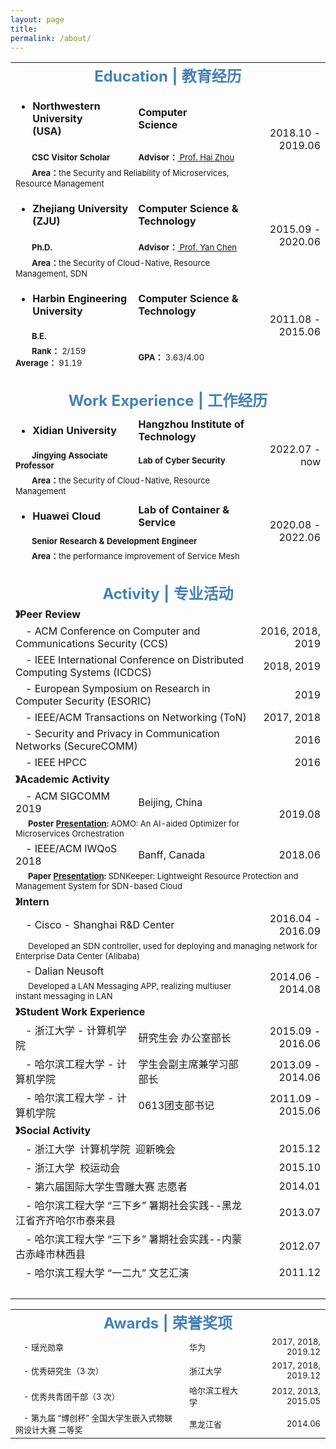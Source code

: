 ```yaml
---
layout: page
title: 
permalink: /about/
---
```



<table>
  <tr>
    <td align="center" colspan="4"><font size=5 color='steelBlue'><strong>Education | 教育经历</strong></font></td>
  </tr>
  
  <tr>
    <td align="left"><ul><li><font size=3><strong>Northwestern University (USA)&emsp;&emsp;</strong></font></li></ul></td>
    <td align="left"><font size=3><strong>Computer Science</strong></font></td>
    <td align="left">&emsp;&emsp;&emsp;</td>
    <td align="right" rowspan="3"><font size=3>2018.10&nbsp;-&nbsp;2019.06</font></td>
  </tr>
  <tr>
    <td align="left"><font size=2>&emsp;&emsp;<strong>CSC Visitor Scholar</strong></font></td>
    <td align="left" colspan="2"><font size=2><strong>Advisor：</strong><a href="https://www.mccormick.northwestern.edu/research-faculty/directory/profiles/zhou-hai.html"> Prof. Hai Zhou</a></font></td>
  </tr>
  <tr>
    <td align="left" colspan="3"><font size=2>&emsp;&emsp;<strong>Area：</strong>the Security and Reliability of Microservices, Resource Management</font></td>
  </tr>
  
  <tr>
    <td align="left"><ul><li><font size=3><strong>Zhejiang University (ZJU)</strong></font></li></ul></td>
    <td align="left" colspan="2"><font size=3><strong>Computer Science & Technology</strong></font></td>
    <td align="right" rowspan="3"><font size=3>2015.09&nbsp;-&nbsp;2020.06</font></td>
  </tr>
  <tr>
    <td align="left"><font size=2>&emsp;&emsp;<strong>Ph.D.</strong></font></td>
    <td align="left" colspan="2"><font size=2><strong>Advisor：</strong><a href="https://users.cs.northwestern.edu/~ychen/"> Prof. Yan Chen</a></font></td>
  </tr>
  <tr>
    <td align="left" colspan="3"><font size=2>&emsp;&emsp;<strong>Area：</strong>the Security of Cloud-Native, Resource Management, SDN</font></td>
  </tr>
  
  <tr>
    <td align="left"><ul><li><font size=3><strong>Harbin Engineering University</strong></font></li></ul></td>
    <td align="left" colspan="2"><font size=3><strong>Computer Science & Technology</strong></font></td>
    <td align="right" rowspan="3"><font size=3>2011.08&nbsp;-&nbsp;2015.06</font></td>
  </tr>
  <tr>
    <td align="left" colspan="3"><font size=2>&emsp;&emsp;<strong>B.E.</strong></font></td>
  </tr>
  <tr>
    <td align="left"><font size=2>&emsp;&emsp;<strong>Rank：</strong> 2/159 &emsp;&emsp;<strong>Average：</strong> 91.19</font></td>
    <td align="left" colspan="2"><font size=2><strong>GPA：</strong> 3.63/4.00</font></td>
  </tr>
  
  <tr>
    <td align="center" colspan="4">&emsp; </td>
  </tr>

  <tr>
    <td align="center" colspan="4"><font size=5 color='steelBlue'><strong>Work Experience | 工作经历</strong></font></td>
  </tr>
  
  <tr>
    <td align="left"><ul><li><strong><font size=3>Xidian University</font></strong></li></ul></td>
    <td align="left" colspan="2"><strong><font size=3>Hangzhou Institute of Technology</font></strong></td>
    <td align="right" rowspan="3"><font size=3>2022.07&nbsp;-&nbsp;now</font></td>
  </tr>
  <tr>
    <td align="left"><font size=2>&emsp;&emsp;<strong>Jingying Associate Professor</strong></font></td>
    <td align="left" colspan="2"><font size=2><strong>Lab of Cyber Security</strong></font></td>
  </tr>
  <tr>
    <td align="left" colspan="3"><font size=2>&emsp;&emsp;<strong>Area：</strong>the Security of Cloud-Native, Resource Management</font></td>
  </tr>
  
  <tr>
    <td align="left"><ul><li><font size=3><strong>Huawei Cloud</strong></font></li></ul></td>
    <td align="left" colspan="2"><font size=3><strong>Lab of Container & Service</strong></font></td>
    <td align="right" rowspan="3"><font size=3>2020.08&nbsp;-&nbsp;2022.06</font></td>
  </tr>
  <tr>
    <td align="left" colspan="3"><font size=2>&emsp;&emsp;<strong>Senior Research & Development Engineer</strong></font></td>
  </tr>
  <tr>
    <td align="left" colspan="3"><font size=2>&emsp;&emsp;<strong>Area：</strong>the performance improvement of Service Mesh</font></td>
  </tr>
  
  <tr>
    <td align="center" colspan="4"> &emsp;</td>
  </tr>

  <tr>
    <td align="center" colspan="4"><font size=5 color='steelBlue'><strong>Activity | 专业活动</strong></font></td>
  </tr>
  
  <tr>
    <td align="left" colspan="4"><font size=3><strong>》Peer Review</strong></font></td>
  </tr>
  
  <tr>
    <td align="left" colspan="3"><font size=3>&emsp;-&nbsp;ACM Conference on Computer and Communications Security (CCS)</font></td>
    <td align="right"><font size=3>2016, 2018, 2019</font></td>
  </tr>
  
  <tr>
    <td align="left" colspan="3"><font size=3>&emsp;-&nbsp;IEEE International Conference on Distributed Computing Systems (ICDCS)</font></td>
    <td align="right"><font size=3>2018, 2019</font></td>
  </tr>
  
  <tr>
    <td align="left" colspan="3"><font size=3>&emsp;-&nbsp;European Symposium on Research in Computer Security (ESORIC)</font></td>
    <td align="right"><font size=3>2019</font></td>
  </tr>
 
  <tr>
    <td align="left" colspan="3"><font size=3>&emsp;-&nbsp;IEEE/ACM Transactions on Networking (ToN)</font></td>
    <td align="right"><font size=3>2017, 2018</font></td>
  </tr>
  
  <tr>
    <td align="left" colspan="3"><font size=3>&emsp;-&nbsp;Security and Privacy in Communication Networks (SecureCOMM)</font></td>
    <td align="right"><font size=3>2016</font></td>
  </tr>
  
  <tr>
    <td align="left" colspan="3"><font size=3>&emsp;-&nbsp;IEEE HPCC</font></td>
    <td align="right"><font size=3>2016</font></td>
  </tr>
  
  <tr>
    <td align="left" colspan="4"><font size=3><strong>》Academic Activity</strong></font></td>
  </tr>
  
  <tr>
    <td align="left"><font size=3>&emsp;-&nbsp;ACM SIGCOMM 2019</font></td>
    <td align="left" colspan="2"><font size=3>Beijing, China</font></td>
    <td align="right" rowspan="2"><font size=3>2019.08</font></td>
  </tr>
  
  <tr>
    <td align="left" colspan="3"><font size=2>&emsp;&nbsp;&nbsp;<strong>Poster <a href="http://lxv458.github.io/images/leng/resume/sigcomm2019_presentation.jpg">Presentation</a>:</strong> AOMO: An AI-aided Optimizer for Microservices Orchestration</font></td>
  </tr>
  
  <tr>
    <td align="left"><font size=3>&emsp;-&nbsp;IEEE/ACM IWQoS 2018</font></td>
    <td align="left" colspan="2"><font size=3>Banff, Canada</font></td>
    <td align="right"><font size=3>2018.06</font></td>
  </tr>
  
  <tr>
    <td align="left" colspan="4"><font size=2>&emsp;&nbsp;&nbsp;<strong>Paper <a href="http://lxv458.github.io/images/leng/resume/iwqos2018_presentation.jpg">Presentation</a>: </strong>SDNKeeper: Lightweight Resource Protection and Management System for SDN-based Cloud</font></td>
  </tr>
  
  <tr>
    <td align="left" colspan="4"><font size=3><strong>》Intern</strong></font></td>
  </tr>
  
  <tr>
    <td align="left" colspan="3"><font size=3>&emsp;-&nbsp;Cisco - Shanghai R&D Center</font></td>
    <td align="right"><font size=3>2016.04&nbsp;-&nbsp;2016.09</font></td>
  </tr>
  
  <tr>
    <td align="left" colspan="4"><font size=2>&emsp;&nbsp;&nbsp;Developed an SDN controller, used for deploying and managing network for Enterprise Data Center (Alibaba)</font></td>
  </tr>
  
  <tr>
    <td align="left" colspan="3"><font size=3>&emsp;-&nbsp;Dalian Neusoft</font></td>
    <td align="right" rowspan="2"><font size=3>2014.06&nbsp;-&nbsp;2014.08</font></td>
  </tr>
  
  <tr>
    <td align="left" colspan="3"><font size=2>&emsp;&nbsp;&nbsp;Developed a LAN Messaging APP, realizing multiuser instant messaging in LAN</font></td>
  </tr>
  
  <tr>
    <td align="left" colspan="4"><font size=3><strong>》Student Work Experience</strong></font></td>
  </tr>
  
  <tr>
    <td align="left"><font size=3>&emsp;-&nbsp;浙江大学&nbsp;-&nbsp;计算机学院</font></td>
    <td align="left" colspan="2"><font size=3>研究生会 办公室部长</font></td>
    <td align="right"><font size=3>2015.09&nbsp;-&nbsp;2016.06</font></td>
  </tr>
  
  <tr>
    <td align="left"><font size=3>&emsp;-&nbsp;哈尔滨工程大学&nbsp;-&nbsp;计算机学院</font></td>
    <td align="left" colspan="2"><font size=3>学生会副主席兼学习部部长</font></td>
    <td align="right"><font size=3>2013.09&nbsp;-&nbsp;2014.06</font></td>
  </tr>
  
  <tr>
    <td align="left"><font size=3>&emsp;-&nbsp;哈尔滨工程大学&nbsp;-&nbsp;计算机学院</font></td>
    <td align="left" colspan="2"><font size=3>0613团支部书记</font></td>
    <td align="right"><font size=3>2011.09&nbsp;-&nbsp;2015.06</font></td>
  </tr>
  
  <tr>
    <td align="left" colspan="4"><font size=3><strong>》Social Activity</strong></font></td>
  </tr>
  
  <tr>
    <td align="left" colspan="3"><font size=3>&emsp;-&nbsp;浙江大学&nbsp;&nbsp;计算机学院&nbsp;&nbsp;迎新晚会</font></td>
    <td align="right"><font size=3>2015.12</font></td>
  </tr>
  
  <tr>
    <td align="left" colspan="3"><font size=3>&emsp;-&nbsp;浙江大学&nbsp;&nbsp;校运动会</font></td>
    <td align="right"><font size=3>2015.10</font></td>
  </tr>
  
  <tr>
    <td align="left" colspan="3"><font size=3>&emsp;-&nbsp;第六届国际大学生雪雕大赛 志愿者</font></td>
    <td align="right"><font size=3>2014.01</font></td>
  </tr>
  
  <tr>
    <td align="left" colspan="3"><font size=3>&emsp;-&nbsp;哈尔滨工程大学 “三下乡” 暑期社会实践--黑龙江省齐齐哈尔市泰来县</font></td>
    <td align="right"><font size=3>2013.07</font></td>
  </tr>
  
  <tr>
    <td align="left" colspan="3"><font size=3>&emsp;-&nbsp;哈尔滨工程大学 “三下乡” 暑期社会实践--内蒙古赤峰市林西县</font></td>
    <td align="right"><font size=3>2012.07</font></td>
  </tr>
  
  <tr>
    <td align="left" colspan="3"><font size=3>&emsp;-&nbsp;哈尔滨工程大学 “一二九” 文艺汇演</font></td>
    <td align="right"><font size=3>2011.12</font></td>
  </tr>
  
  <tr>
    <td align="center" colspan="4"> &emsp;</td>
  </tr>
</table>


<table>
  <tr>
    <td align="center" colspan="4"><font size=5 color='steelBlue'><strong>Awards | 荣誉奖项</strong></font></td>
  </tr>
  
  <tr>
    <td align="left"><font size=2>&emsp;-&nbsp;瑶光勋章</font></td>
    <td align="left"><font size=2>华为</font></td>
    <td align="left">&emsp;&emsp;</td>
    <td align="right"><font size=2>2017, 2018, 2019.12</font></td>
  </tr>
  
  <tr>
    <td align="left"><font size=2>&emsp;-&nbsp;优秀研究生（3 次）</font></td>
    <td align="left" colspan="2"><font size=2>浙江大学</font></td>
    <td align="right"><font size=2>2017, 2018, 2019.12</font></td>
  </tr>
  
  <tr>
    <td align="left"><font size=2>&emsp;-&nbsp;优秀共青团干部（3 次）</font></td>
    <td align="left" colspan="2"><font size=2>哈尔滨工程大学</font></td>
    <td align="right"><font size=2>2012, 2013, 2015.05</font></td>
  </tr>
  
  <tr>
    <td align="left"><font size=2>&emsp;-&nbsp;第九届 “博创杯” 全国大学生嵌入式物联网设计大赛 二等奖</font></td>
    <td align="left" colspan="2"><font size=2>黑龙江省</font></td>
    <td align="right"><font size=2>2014.06</font></td>
  </tr>
</table>
